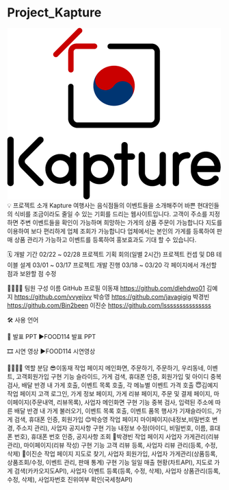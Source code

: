 # Project_Kapture
![Kapture_Logo](https://github.com/Taehun92/Project_Kapture/blob/main/kapture_Logo(1)_500x400.png)
💡 프로젝트 소개
Kapture 여행사는 음식점들의 이벤트들을 소개해주어 바쁜 현대인들의 식비를 조금이라도 줄일 수 있는 기회를 드리는 웹사이트입니다.
고객이 주소를 지정하면 주변 이벤트들을 확인이 가능하며 희망하는 가게의 상품 주문이 가능합니다
지도를 이용하여 보다 편리하게 업체 조회가 가능합니다
업체에서는 본인의 가게를 등록하여 판매 상품 관리가 가능하고 이벤트를 등록하여 홍보효과도 기대 할 수 있습니다.

🗓 개발 기간
02/22 ~ 02/28
프로젝트 기획 회의(일별 2시간)
프로젝트 컨셉 및 DB 테이블 설계
03/01 ~ 03/17
프로젝트 개발 진행
03/18 ~ 03/20
각 페이지에서 개선할 점과 보완할 점 수정

👨‍👩‍👦‍👦 팀원 구성
이름	GitHub 프로필
이동재	https://github.com/dlehdwo01
김예지	https://github.com/vvyejivv
박승영	https://github.com/javagigig
박경빈	https://github.com/Bin2been
이진순	https://github.com/lsssssssssssssss

🛠️ 사용 언어
       
📕 발표 PPT
▶FOOD114 발표 PPT

🎞 시연 영상
▶FOOD114 시연영상

👨‍👩‍👦‍👦 역할 분담
😎이동재
작업 페이지
메인화면, 주문하기, 주문하기, 우리동네, 이벤트, 고객회원가입
구현 기능
슬라이드, 가게 검색, 휴대폰 인증, 회원가입 및 아이디 중복 검사, 배달 반경 내 가게 호출, 이벤트 목록 호출, 각 메뉴별 이벤트 가격 호출
😇김예지
작업 페이지
고객 로그인, 가게 정보 페이지, 가게 리뷰 페이지, 주문 및 결제 페이지, 마이페이지(주문내역, 리뷰목록), 사업자 메인화면
구현 기능
중복 검사, 입력된 주소에 따른 배달 반경 내 가게 불러오기, 이벤트 목록 호출, 이벤트 품목 행사가 기재슬라이드, 가게 검색, 휴대폰 인증, 회원가입
😊박승영
작업 페이지
마이페이지(내정보,비밀번호 변경, 주소지 관리), 사업자 공지사항
구현 기능
내정보 수정(아이디, 비밀번호, 이름, 휴대폰 번호), 휴대폰 번호 인증, 공지사항 조회
🐴박경빈
작업 페이지
사업자 가게관리(리뷰관리), 마이페이지(리뷰 작성)
구현 기능
고객 리뷰 등록, 사업자 리뷰 관리(등록, 수정, 삭제)
🐯이진순
작업 페이지
지도로 찾기, 사업자 회원가입, 사업자 가게관리(상품등록, 상품조회/수정, 이벤트 관리, 판매 통계)
구현 기능
일일 매출 현황(차트API), 지도로 가게 검색(카카오지도API), 사업자 이벤트 등록(등록, 수정, 삭제), 사업자 상품관리(등록, 수정, 삭제), 사업자번호 진위여부 확인(국세청API)
